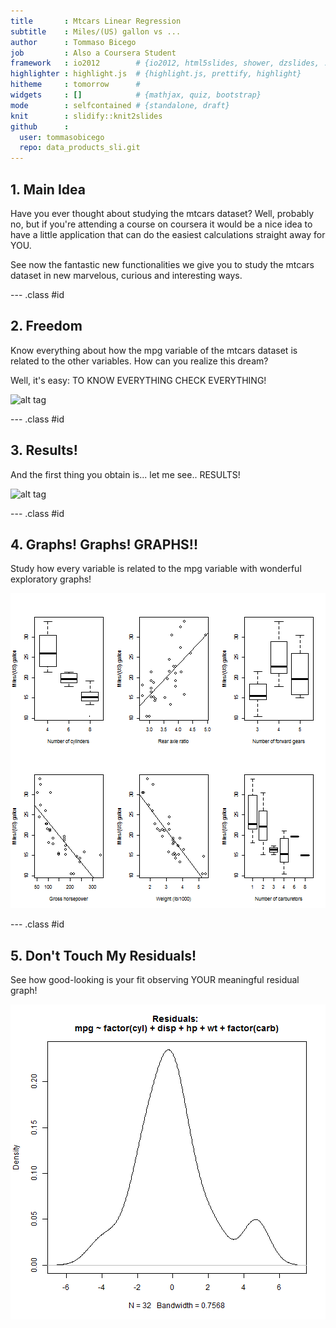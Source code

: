 ```yaml
---
title       : Mtcars Linear Regression
subtitle    : Miles/(US) gallon vs ...
author      : Tommaso Bicego
job         : Also a Coursera Student
framework   : io2012        # {io2012, html5slides, shower, dzslides, ...}
highlighter : highlight.js  # {highlight.js, prettify, highlight}
hitheme     : tomorrow      # 
widgets     : []            # {mathjax, quiz, bootstrap}
mode        : selfcontained # {standalone, draft}
knit        : slidify::knit2slides
github      :
  user: tommasobicego
  repo: data_products_sli.git
---
```


## 1. Main Idea

Have you ever thought about studying the mtcars dataset?
Well, probably no, but if you're attending a course on coursera it would be a nice idea to have a little application that can do the easiest calculations straight away for YOU.

See now the fantastic new functionalities we give you to study the mtcars dataset in new marvelous, curious and interesting ways.

--- .class #id 

## 2. Freedom

Know everything about how the mpg variable of the mtcars dataset is related to the other variables.
How can you realize this dream?

Well, it's easy: TO KNOW EVERYTHING CHECK EVERYTHING!

![alt tag](https://github.com/tommasobicego/data_products_sli/tree/gh-pages/images/variables.PNG)


--- .class #id 

## 3. Results!

And the first thing you obtain is... let me see.. RESULTS!

![alt tag](https://github.com/tommasobicego/data_products_sli/tree/gh-pages/images/coefficients.PNG)



--- .class #id 

## 4. Graphs! Graphs! GRAPHS!!

Study how every variable is related to the mpg variable with wonderful exploratory graphs! 

![plot of chunk unnamed-chunk-1](assets/fig/unnamed-chunk-1.png) 


--- .class #id 

## 5. Don't Touch My Residuals!

See how good-looking is your fit observing YOUR meaningful residual graph! 

![plot of chunk unnamed-chunk-2](assets/fig/unnamed-chunk-2.png) 






